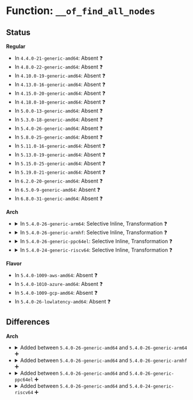 # Function: <code>__of_find_all_nodes</code>

## Status
<b>Regular</b>
<ul>
<li>
In <code>4.4.0-21-generic-amd64</code>: Absent ❓
</li>
<li>
In <code>4.8.0-22-generic-amd64</code>: Absent ❓
</li>
<li>
In <code>4.10.0-19-generic-amd64</code>: Absent ❓
</li>
<li>
In <code>4.13.0-16-generic-amd64</code>: Absent ❓
</li>
<li>
In <code>4.15.0-20-generic-amd64</code>: Absent ❓
</li>
<li>
In <code>4.18.0-10-generic-amd64</code>: Absent ❓
</li>
<li>
In <code>5.0.0-13-generic-amd64</code>: Absent ❓
</li>
<li>
In <code>5.3.0-18-generic-amd64</code>: Absent ❓
</li>
<li>
In <code>5.4.0-26-generic-amd64</code>: Absent ❓
</li>
<li>
In <code>5.8.0-25-generic-amd64</code>: Absent ❓
</li>
<li>
In <code>5.11.0-16-generic-amd64</code>: Absent ❓
</li>
<li>
In <code>5.13.0-19-generic-amd64</code>: Absent ❓
</li>
<li>
In <code>5.15.0-25-generic-amd64</code>: Absent ❓
</li>
<li>
In <code>5.19.0-21-generic-amd64</code>: Absent ❓
</li>
<li>
In <code>6.2.0-20-generic-amd64</code>: Absent ❓
</li>
<li>
In <code>6.5.0-9-generic-amd64</code>: Absent ❓
</li>
<li>
In <code>6.8.0-31-generic-amd64</code>: Absent ❓
</li>
</ul>
<b>Arch</b>
<ul>
<li>
<details>
<summary>In <code>5.4.0-26-generic-arm64</code>: Selective Inline, Transformation ❓</summary>

```c
struct device_node * __of_find_all_nodes(struct device_node * prev)
```

```json
{
  "name": "__of_find_all_nodes",
  "collision_type": "Unique Global",
  "inline_type": "Selective",
  "funcs": [
    {
      "addr": 18446603336501600440,
      "name": "__of_find_all_nodes",
      "external": true,
      "loc": "drivers/of/base.c:287",
      "file": "drivers/of/base.c",
      "inline": "not declared, inlined",
      "caller_inline": [
        "drivers/of/base.c:of_find_node_by_phandle",
        "drivers/of/base.c:of_find_node_by_phandle",
        "drivers/of/base.c:of_find_matching_node_and_match",
        "drivers/of/base.c:of_find_matching_node_and_match",
        "drivers/of/base.c:of_find_node_with_property",
        "drivers/of/base.c:of_find_node_with_property",
        "drivers/of/base.c:of_find_compatible_node",
        "drivers/of/base.c:of_find_compatible_node",
        "drivers/of/base.c:of_find_node_by_type",
        "drivers/of/base.c:of_find_node_by_type",
        "drivers/of/base.c:of_find_node_by_name",
        "drivers/of/base.c:of_find_node_by_name",
        "drivers/of/base.c:of_find_all_nodes",
        "drivers/of/base.c:of_core_init",
        "drivers/of/base.c:of_core_init",
        "drivers/of/base.c:of_populate_phandle_cache",
        "drivers/of/base.c:of_populate_phandle_cache",
        "drivers/of/base.c:of_populate_phandle_cache",
        "drivers/of/base.c:of_populate_phandle_cache"
      ],
      "caller_func": [
        "drivers/of/base.c:of_find_node_by_phandle",
        "drivers/of/base.c:of_find_matching_node_and_match",
        "drivers/of/base.c:of_find_matching_node_and_match",
        "drivers/of/base.c:of_find_node_with_property",
        "drivers/of/base.c:of_find_node_with_property",
        "drivers/of/base.c:of_find_compatible_node",
        "drivers/of/base.c:of_find_compatible_node",
        "drivers/of/base.c:of_find_node_by_type",
        "drivers/of/base.c:of_find_node_by_type",
        "drivers/of/base.c:of_find_node_by_name",
        "drivers/of/base.c:of_find_node_by_name",
        "drivers/of/base.c:of_find_all_nodes",
        "drivers/of/base.c:of_core_init",
        "drivers/of/base.c:of_populate_phandle_cache",
        "drivers/of/base.c:of_populate_phandle_cache",
        "drivers/of/resolver.c:of_resolve_phandles",
        "drivers/of/resolver.c:of_resolve_phandles"
      ]
    }
  ],
  "symbols": [
    {
      "addr": 18446603336501594816,
      "name": "__of_find_all_nodes.part.0",
      "section": ".text",
      "bind": "STB_LOCAL",
      "size": 56
    },
    {
      "addr": 18446603336501602672,
      "name": "__of_find_all_nodes",
      "section": ".text",
      "bind": "STB_GLOBAL",
      "size": 88
    }
  ]
}
```
</details>
</li>
<li>
<details>
<summary>In <code>5.4.0-26-generic-armhf</code>: Selective Inline, Transformation ❓</summary>

```c
struct device_node * __of_find_all_nodes(struct device_node * prev)
```

```json
{
  "name": "__of_find_all_nodes",
  "collision_type": "Unique Global",
  "inline_type": "Selective",
  "funcs": [
    {
      "addr": 3234123848,
      "name": "__of_find_all_nodes",
      "external": true,
      "loc": "drivers/of/base.c:287",
      "file": "drivers/of/base.c",
      "inline": "not declared, inlined",
      "caller_inline": [
        "drivers/of/base.c:of_find_node_by_phandle",
        "drivers/of/base.c:of_find_node_by_phandle",
        "drivers/of/base.c:of_find_matching_node_and_match",
        "drivers/of/base.c:of_find_matching_node_and_match",
        "drivers/of/base.c:of_find_node_with_property",
        "drivers/of/base.c:of_find_node_with_property",
        "drivers/of/base.c:of_find_compatible_node",
        "drivers/of/base.c:of_find_compatible_node",
        "drivers/of/base.c:of_find_node_by_type",
        "drivers/of/base.c:of_find_node_by_type",
        "drivers/of/base.c:of_find_node_by_name",
        "drivers/of/base.c:of_find_node_by_name",
        "drivers/of/base.c:of_find_all_nodes",
        "drivers/of/base.c:of_core_init",
        "drivers/of/base.c:of_core_init",
        "drivers/of/base.c:of_populate_phandle_cache",
        "drivers/of/base.c:of_populate_phandle_cache",
        "drivers/of/base.c:of_populate_phandle_cache",
        "drivers/of/base.c:of_populate_phandle_cache"
      ],
      "caller_func": [
        "drivers/of/base.c:of_find_node_by_phandle",
        "drivers/of/base.c:of_find_matching_node_and_match",
        "drivers/of/base.c:of_find_matching_node_and_match",
        "drivers/of/base.c:of_find_node_with_property",
        "drivers/of/base.c:of_find_node_with_property",
        "drivers/of/base.c:of_find_compatible_node",
        "drivers/of/base.c:of_find_compatible_node",
        "drivers/of/base.c:of_find_node_by_type",
        "drivers/of/base.c:of_find_node_by_type",
        "drivers/of/base.c:of_find_node_by_name",
        "drivers/of/base.c:of_find_node_by_name",
        "drivers/of/base.c:of_find_all_nodes",
        "drivers/of/base.c:of_core_init",
        "drivers/of/base.c:of_populate_phandle_cache",
        "drivers/of/base.c:of_populate_phandle_cache",
        "drivers/of/resolver.c:of_resolve_phandles",
        "drivers/of/resolver.c:of_resolve_phandles"
      ]
    }
  ],
  "symbols": [
    {
      "addr": 3234123120,
      "name": "__of_find_all_nodes.part.0",
      "section": ".text",
      "bind": "STB_LOCAL",
      "size": 56
    },
    {
      "addr": 3234127668,
      "name": "__of_find_all_nodes",
      "section": ".text",
      "bind": "STB_GLOBAL",
      "size": 84
    }
  ]
}
```
</details>
</li>
<li>
<details>
<summary>In <code>5.4.0-26-generic-ppc64el</code>: Selective Inline, Transformation ❓</summary>

```c
struct device_node * __of_find_all_nodes(struct device_node * prev)
```

```json
{
  "name": "__of_find_all_nodes",
  "collision_type": "Unique Global",
  "inline_type": "Selective",
  "funcs": [
    {
      "addr": 13835058055295019076,
      "name": "__of_find_all_nodes",
      "external": true,
      "loc": "drivers/of/base.c:287",
      "file": "drivers/of/base.c",
      "inline": "not declared, inlined",
      "caller_inline": [
        "drivers/of/base.c:of_find_node_by_phandle",
        "drivers/of/base.c:of_find_node_by_phandle",
        "drivers/of/base.c:of_find_matching_node_and_match",
        "drivers/of/base.c:of_find_matching_node_and_match",
        "drivers/of/base.c:of_find_node_with_property",
        "drivers/of/base.c:of_find_node_with_property",
        "drivers/of/base.c:of_find_compatible_node",
        "drivers/of/base.c:of_find_compatible_node",
        "drivers/of/base.c:of_find_node_by_type",
        "drivers/of/base.c:of_find_node_by_type",
        "drivers/of/base.c:of_find_node_by_name",
        "drivers/of/base.c:of_find_node_by_name",
        "drivers/of/base.c:of_find_all_nodes",
        "drivers/of/base.c:of_core_init",
        "drivers/of/base.c:of_core_init",
        "drivers/of/base.c:of_populate_phandle_cache",
        "drivers/of/base.c:of_populate_phandle_cache",
        "drivers/of/base.c:of_populate_phandle_cache",
        "drivers/of/base.c:of_populate_phandle_cache"
      ],
      "caller_func": [
        "drivers/of/base.c:of_find_node_by_phandle",
        "drivers/of/base.c:of_find_matching_node_and_match",
        "drivers/of/base.c:of_find_matching_node_and_match",
        "drivers/of/base.c:of_find_node_with_property",
        "drivers/of/base.c:of_find_node_with_property",
        "drivers/of/base.c:of_find_compatible_node",
        "drivers/of/base.c:of_find_compatible_node",
        "drivers/of/base.c:of_find_node_by_type",
        "drivers/of/base.c:of_find_node_by_type",
        "drivers/of/base.c:of_find_node_by_name",
        "drivers/of/base.c:of_find_node_by_name",
        "drivers/of/base.c:of_find_all_nodes",
        "drivers/of/base.c:of_core_init",
        "drivers/of/base.c:of_populate_phandle_cache",
        "drivers/of/base.c:of_populate_phandle_cache",
        "drivers/of/resolver.c:of_resolve_phandles",
        "drivers/of/resolver.c:of_resolve_phandles"
      ]
    }
  ],
  "symbols": [
    {
      "addr": 13835058055295017440,
      "name": "__of_find_all_nodes.part.0",
      "section": ".text",
      "bind": "STB_LOCAL",
      "size": 80
    },
    {
      "addr": 13835058055295025632,
      "name": "__of_find_all_nodes",
      "section": ".text",
      "bind": "STB_GLOBAL",
      "size": 80
    }
  ]
}
```
</details>
</li>
<li>
<details>
<summary>In <code>5.4.0-24-generic-riscv64</code>: Selective Inline, Transformation ❓</summary>

```c
struct device_node * __of_find_all_nodes(struct device_node * prev)
```

```json
{
  "name": "__of_find_all_nodes",
  "collision_type": "Unique Global",
  "inline_type": "Selective",
  "funcs": [
    {
      "addr": 18446743936278065852,
      "name": "__of_find_all_nodes",
      "external": true,
      "loc": "drivers/of/base.c:287",
      "file": "drivers/of/base.c",
      "inline": "not declared, inlined",
      "caller_inline": [
        "drivers/of/base.c:of_find_node_by_phandle",
        "drivers/of/base.c:of_find_node_by_phandle",
        "drivers/of/base.c:of_find_matching_node_and_match",
        "drivers/of/base.c:of_find_matching_node_and_match",
        "drivers/of/base.c:of_find_node_with_property",
        "drivers/of/base.c:of_find_node_with_property",
        "drivers/of/base.c:of_find_compatible_node",
        "drivers/of/base.c:of_find_compatible_node",
        "drivers/of/base.c:of_find_node_by_type",
        "drivers/of/base.c:of_find_node_by_type",
        "drivers/of/base.c:of_find_node_by_name",
        "drivers/of/base.c:of_find_node_by_name",
        "drivers/of/base.c:of_find_all_nodes",
        "drivers/of/base.c:of_core_init",
        "drivers/of/base.c:of_core_init",
        "drivers/of/base.c:of_populate_phandle_cache",
        "drivers/of/base.c:of_populate_phandle_cache",
        "drivers/of/base.c:of_populate_phandle_cache",
        "drivers/of/base.c:of_populate_phandle_cache"
      ],
      "caller_func": [
        "drivers/of/base.c:of_find_node_by_phandle",
        "drivers/of/base.c:of_find_matching_node_and_match",
        "drivers/of/base.c:of_find_matching_node_and_match",
        "drivers/of/base.c:of_find_node_with_property",
        "drivers/of/base.c:of_find_node_with_property",
        "drivers/of/base.c:of_find_compatible_node",
        "drivers/of/base.c:of_find_compatible_node",
        "drivers/of/base.c:of_find_node_by_type",
        "drivers/of/base.c:of_find_node_by_type",
        "drivers/of/base.c:of_find_node_by_name",
        "drivers/of/base.c:of_find_node_by_name",
        "drivers/of/base.c:of_find_all_nodes",
        "drivers/of/base.c:of_core_init",
        "drivers/of/base.c:of_populate_phandle_cache",
        "drivers/of/base.c:of_populate_phandle_cache",
        "drivers/of/resolver.c:of_resolve_phandles",
        "drivers/of/resolver.c:of_resolve_phandles"
      ]
    }
  ],
  "symbols": [
    {
      "addr": 18446743936278065168,
      "name": "__of_find_all_nodes.part.0",
      "section": ".text",
      "bind": "STB_LOCAL",
      "size": 44
    },
    {
      "addr": 18446743936278069458,
      "name": "__of_find_all_nodes",
      "section": ".text",
      "bind": "STB_GLOBAL",
      "size": 76
    }
  ]
}
```
</details>
</li>
</ul>
<b>Flavor</b>
<ul>
<li>
In <code>5.4.0-1009-aws-amd64</code>: Absent ❓
</li>
<li>
In <code>5.4.0-1010-azure-amd64</code>: Absent ❓
</li>
<li>
In <code>5.4.0-1009-gcp-amd64</code>: Absent ❓
</li>
<li>
In <code>5.4.0-26-lowlatency-amd64</code>: Absent ❓
</li>
</ul>

## Differences
<b>Arch</b>
<ul>
<li>
<details>
<summary>Added between <code>5.4.0-26-generic-amd64</code> and <code>5.4.0-26-generic-arm64</code> ➕</summary>

```c
struct device_node * __of_find_all_nodes(struct device_node * prev)
```
</details>
</li>
<li>
<details>
<summary>Added between <code>5.4.0-26-generic-amd64</code> and <code>5.4.0-26-generic-armhf</code> ➕</summary>

```c
struct device_node * __of_find_all_nodes(struct device_node * prev)
```
</details>
</li>
<li>
<details>
<summary>Added between <code>5.4.0-26-generic-amd64</code> and <code>5.4.0-26-generic-ppc64el</code> ➕</summary>

```c
struct device_node * __of_find_all_nodes(struct device_node * prev)
```
</details>
</li>
<li>
<details>
<summary>Added between <code>5.4.0-26-generic-amd64</code> and <code>5.4.0-24-generic-riscv64</code> ➕</summary>

```c
struct device_node * __of_find_all_nodes(struct device_node * prev)
```
</details>
</li>
</ul>
